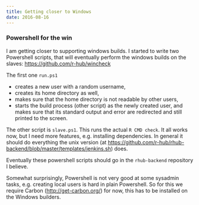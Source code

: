 ```yaml
---
title: Getting closer to Windows
date: 2016-08-16
---
```


### Powershell for the win

I am getting closer to supporting windows builds. I started to
write two Powershell scripts, that will eventually perform the
windows builds on the slaves: https://github.com/r-hub/wincheck

The first one `run.ps1`
* creates a new user with a random username,
* creates its home directory as well,
* makes sure that the home directory is not readable by other users,
* starts the build process (other script) as the newly created user,
  and makes sure that its standard output and error are redirected and
  still printed to the screen.

The other script is `slave.ps1`. This runs the actual `R CMD check`.
It all works now, but I need more features, e.g. installing dependencies.
In general it should do everything the unix version (at
https://github.com/r-hub/rhub-backend/blob/master/templates/jenkins.sh)
does.

Eventually these powershell scripts should go in the `rhub-backend`
repository I believe.

Somewhat surprisingly, Powershell is not very good at some sysadmin tasks,
e.g. creating local users is hard in plain Powershell. So for this we
require Carbon (http://get-carbon.org/) for now, this has to be installed
on the Windows builders.
